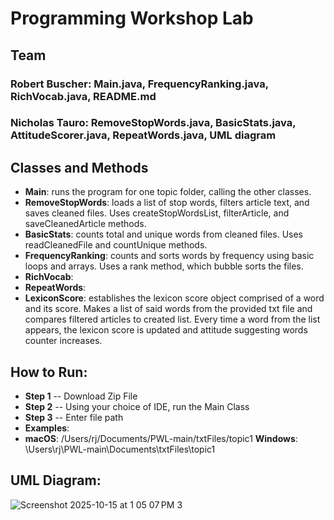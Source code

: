 # Programming Workshop Lab

## Team
### **Robert Buscher**: Main.java, FrequencyRanking.java, RichVocab.java, README.md
### **Nicholas Tauro**: RemoveStopWords.java, BasicStats.java, AttitudeScorer.java, RepeatWords.java, UML diagram

## Classes and Methods
- **Main**: runs the program for one topic folder, calling the other classes.
- **RemoveStopWords**: loads a list of stop words, filters article text, and saves cleaned files. Uses createStopWordsList, filterArticle, and saveCleanedArticle methods.
- **BasicStats**: counts total and unique words from cleaned files. Uses readCleanedFile and countUnique methods.
- **FrequencyRanking**: counts and sorts words by frequency using basic loops and arrays. Uses a rank method, which bubble sorts the files.
- **RichVocab**:
- **RepeatWords**:
- **LexiconScore**: establishes the lexicon score object comprised of a word and its score. Makes a list of said words from the provided txt file and compares filtered articles to created list. Every time a word from the list appears, the lexicon score is updated and  attitude suggesting words counter increases.

## How to Run:
- **Step 1** -- Download Zip File
- **Step 2** -- Using your choice of IDE, run the Main Class
- **Step 3** -- Enter file path
- **Examples**:
- **macOS**: /Users/rj/Documents/PWL-main/txtFiles/topic1
**Windows**: \Users\rj\PWL-main\Documents\txtFiles\topic1

## UML Diagram:
![Screenshot 2025-10-15 at 1 05 07 PM 3](https://github.com/user-attachments/assets/fb5dcd9a-0071-434b-9079-866222d56b1f)
